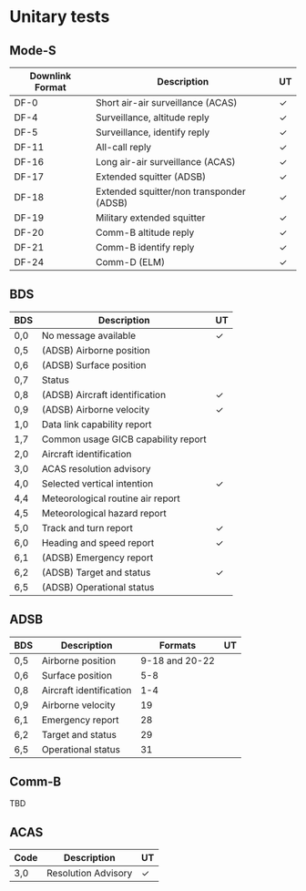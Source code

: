 # Unitary tests

## Mode-S

| Downlink Format | Description                              | UT |
|-----------------|------------------------------------------|----|
| DF-0            | Short air-air surveillance (ACAS)        | ✓  |
| DF-4            | Surveillance, altitude reply             | ✓  |
| DF-5            | Surveillance, identify reply             | ✓  |
| DF-11           | All-call reply                           | ✓  |
| DF-16           | Long air-air surveillance (ACAS)         | ✓  |
| DF-17           | Extended squitter (ADSB)                 | ✓  |
| DF-18           | Extended squitter/non transponder (ADSB) | ✓  |
| DF-19           | Military extended squitter               | ✓  |
| DF-20           | Comm-B altitude reply                    | ✓  |
| DF-21           | Comm-B identify reply                    | ✓  |
| DF-24           | Comm-D (ELM)                             | ✓  |

## BDS

| BDS | Description                         | UT |
|-----|-------------------------------------|----|
| 0,0 | No message available                | ✓  |
| 0,5 | (ADSB) Airborne position            |    | 
| 0,6 | (ADSB) Surface position             |    |
| 0,7 | Status                              |    |
| 0,8 | (ADSB) Aircraft identification      | ✓  |
| 0,9 | (ADSB) Airborne velocity            | ✓  |
| 1,0 | Data link capability report         |    |
| 1,7 | Common usage GICB capability report |    |
| 2,0 | Aircraft identification             |    |
| 3,0 | ACAS resolution advisory            |    |
| 4,0 | Selected vertical intention         | ✓  |
| 4,4 | Meteorological routine air report   |    |
| 4,5 | Meteorological hazard report        |    |
| 5,0 | Track and turn report               | ✓  |
| 6,0 | Heading and speed report            | ✓  |
| 6,1 | (ADSB) Emergency report             |    |
| 6,2 | (ADSB)  Target and status           | ✓  |
| 6,5 | (ADSB) Operational status           |    |

## ADSB

| BDS | Description             | Formats        | UT |
|-----|-------------------------|----------------|----|
| 0,5 | Airborne position       | 9-18 and 20-22 |    |  
| 0,6 | Surface position        | 5-8            |    | 
| 0,8 | Aircraft identification | 1-4            |    | 
| 0,9 | Airborne velocity       | 19             |    | 
| 6,1 | Emergency report        | 28             |    | 
| 6,2 | Target and status       | 29             |    |  
| 6,5 | Operational status      | 31             |    | 

## Comm-B

TBD

## ACAS

| Code | Description         | UT |
|------|---------------------|----|
| 3,0  | Resolution Advisory | ✓  |
